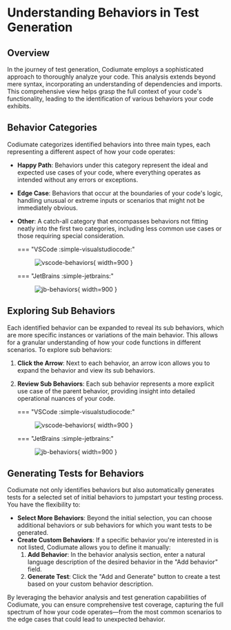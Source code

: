 # Understanding Behaviors in Test Generation

## Overview
In the journey of test generation, Codiumate employs a sophisticated approach to thoroughly analyze your code. This analysis extends beyond mere syntax, incorporating an understanding of dependencies and imports. This comprehensive view helps grasp the full context of your code's functionality, leading to the identification of various behaviors your code exhibits.

## Behavior Categories
Codiumate categorizes identified behaviors into three main types, each representing a different aspect of how your code operates:

- **Happy Path**: Behaviors under this category represent the ideal and expected use cases of your code, where everything operates as intended without any errors or exceptions.
- **Edge Case**: Behaviors that occur at the boundaries of your code's logic, handling unusual or extreme inputs or scenarios that might not be immediately obvious.
- **Other**: A catch-all category that encompasses behaviors not fitting neatly into the first two categories, including less common use cases or those requiring special consideration.

    === "VSCode :simple-visualstudiocode:"
        <figure markdown="1">
        ![vscode-behaviors](https://codium.ai/images/codiumate/vscode-behaviors.png){ width=900 }
        </figure>

    === "JetBrains :simple-jetbrains:"
        <figure markdown="1">
        ![jb-behaviors](https://codium.ai/images/codiumate/jb-behaviors.png){ width=900 }
        </figure>

## Exploring Sub Behaviors
Each identified behavior can be expanded to reveal its sub behaviors, which are more specific instances or variations of the main behavior. This allows for a granular understanding of how your code functions in different scenarios. To explore sub behaviors:

1. **Click the Arrow**: Next to each behavior, an arrow icon allows you to expand the behavior and view its sub behaviors.
2. **Review Sub Behaviors**: Each sub behavior represents a more explicit use case of the parent behavior, providing insight into detailed operational nuances of your code.

    === "VSCode :simple-visualstudiocode:"
        <figure markdown="1">
        ![vscode-behaviors](https://codium.ai/images/codiumate/vscode-sub-behaviors.png){ width=900 }
        </figure>

    === "JetBrains :simple-jetbrains:"
        <figure markdown="1">
        ![jb-behaviors](https://codium.ai/images/codiumate/jb-sub-behaviors.png){ width=900 }
        </figure>

## Generating Tests for Behaviors
Codiumate not only identifies behaviors but also automatically generates tests for a selected set of initial behaviors to jumpstart your testing process. You have the flexibility to:

- **Select More Behaviors**: Beyond the initial selection, you can choose additional behaviors or sub behaviors for which you want tests to be generated.
- **Create Custom Behaviors**: If a specific behavior you're interested in is not listed, Codiumate allows you to define it manually:
    1. **Add Behavior**: In the behavior analysis section, enter a natural language description of the desired behavior in the "Add behavior" field.
    2. **Generate Test**: Click the "Add and Generate" button to create a test based on your custom behavior description.

By leveraging the behavior analysis and test generation capabilities of Codiumate, you can ensure comprehensive test coverage, capturing the full spectrum of how your code operates—from the most common scenarios to the edge cases that could lead to unexpected behavior.
